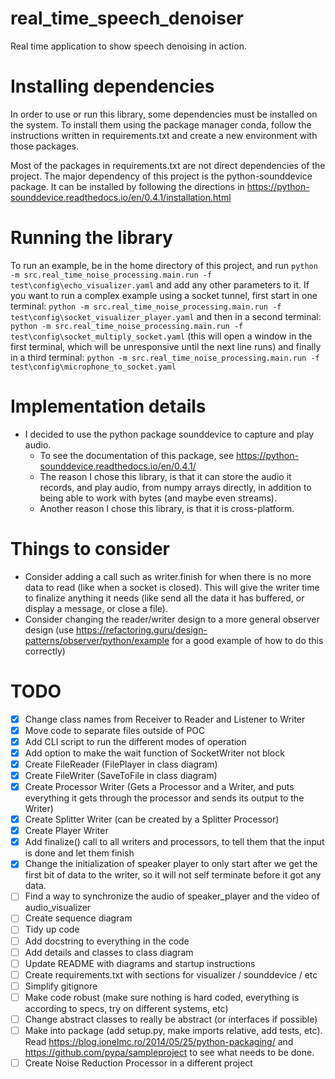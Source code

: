 # real_time_speech_denoiser
Real time application to show speech denoising in action.

# Installing dependencies
In order to use or run this library, some dependencies must be installed on the system. To install
them using the package manager conda, follow the instructions written in requirements.txt and create
a new environment with those packages.

Most of the packages in requirements.txt are not direct dependencies of the project.
The major dependency of this project is the python-sounddevice package. It can be installed by
following the directions in https://python-sounddevice.readthedocs.io/en/0.4.1/installation.html

# Running the library
To run an example, be in the home directory of this project, and run
```python -m src.real_time_noise_processing.main.run -f test\config\echo_visualizer.yaml```
and add any other parameters to it.
If you want to run a complex example using a socket tunnel, first start in one terminal:
```python -m src.real_time_noise_processing.main.run -f test\config\socket_visualizer_player.yaml```
and then in a second terminal:
```python -m src.real_time_noise_processing.main.run -f test\config\socket_multiply_socket.yaml```
(this will open a window in the first terminal, which will be unresponsive until the next line runs)
and finally in a third terminal:
```python -m src.real_time_noise_processing.main.run -f test\config\microphone_to_socket.yaml```

# Implementation details

- I decided to use the python package sounddevice to capture and play audio.
  - To see the documentation of this package, see  https://python-sounddevice.readthedocs.io/en/0.4.1/
  - The reason I chose this library, is that it can store the audio it records,
      and play audio, from numpy arrays directly, in addition to being able to
      work with bytes (and maybe even streams).
  - Another reason I chose this library, is that it is cross-platform.

# Things to consider
- Consider adding a call such as writer.finish for when there is no more data to read (like when a socket is closed). This will give the writer time to finalize anything it needs (like send all the data it has buffered, or display a message, or close a file).
- Consider changing the reader/writer design to a more general observer design (use https://refactoring.guru/design-patterns/observer/python/example for a good example of how to do this correctly)

# TODO
- [x] Change class names from Receiver to Reader and Listener to Writer
- [x] Move code to separate files outside of POC
- [x] Add CLI script to run the different modes of operation
- [x] Add option to make the wait function of SocketWriter not block
- [x] Create FileReader (FilePlayer in class diagram)
- [x] Create FileWriter (SaveToFile in class diagram)
- [x] Create Processor Writer (Gets a Processor and a Writer, and puts everything it gets through the processor and sends its output to the Writer)
- [x] Create Splitter Writer (can be created by a Splitter Processor)
- [x] Create Player Writer
- [x] Add finalize() call to all writers and processors, to tell them that the input is done and let them finish
- [x] Change the initialization of speaker player to only start after we get the first bit of data to the writer, so it will not self terminate before it got any data.
- [ ] Find a way to synchronize the audio of speaker_player and the video of audio_visualizer
- [ ] Create sequence diagram
- [ ] Tidy up code
- [ ] Add docstring to everything in the code
- [ ] Add details and classes to class diagram
- [ ] Update README with diagrams and startup instructions
- [ ] Create requirements.txt with sections for visualizer / sounddevice / etc
- [ ] Simplify gitignore
- [ ] Make code robust (make sure nothing is hard coded, everything is according to specs, try on different systems, etc)
- [ ] Change abstract classes to really be abstract (or interfaces if possible)
- [ ] Make into package (add setup.py, make imports relative, add tests, etc). Read https://blog.ionelmc.ro/2014/05/25/python-packaging/ and https://github.com/pypa/sampleproject to see what needs to be done.
- [ ] Create Noise Reduction Processor in a different project
